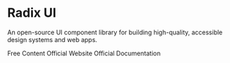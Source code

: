 # Radix UI

An open-source UI component library for building high-quality, accessible design systems and web apps.

<ResourceGroupTitle>Free Content</ResourceGroupTitle>
<BadgeLink colorScheme='blue' badgeText='Framework Website' href='https://www.radix-ui.com/'>Official Website</BadgeLink>
<BadgeLink colorScheme='blue' badgeText='Official Docs' href='https://www.radix-ui.com/docs/primitives/overview/introduction'>Official Documentation</BadgeLink>

